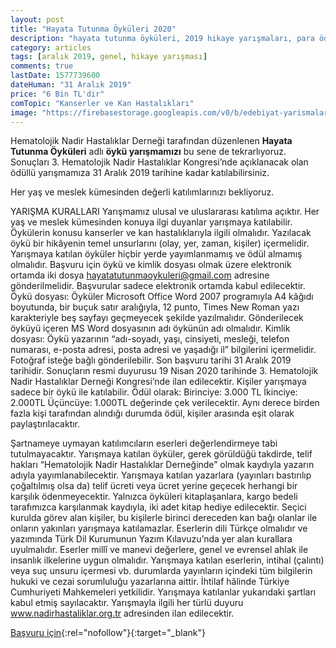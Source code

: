 ```yaml
---
layout: post
title: "Hayata Tutunma Öyküleri 2020"
description: "hayata tutunma öyküleri, 2019 hikaye yarışmaları, para ödüllü yarışmalar 2019"
category: articles
tags: [aralık 2019, genel, hikaye yarışması]
comments: true
lastDate: 1577739600
dateHuman: "31 Aralık 2019"
price: "6 Bin TL'dir"
comTopic: "Kanserler ve Kan Hastalıkları"
image: "https://firebasestorage.googleapis.com/v0/b/edebiyat-yarismalari.appspot.com/o/hayata-tutunma-%C3%B6yk%C3%BCleri-2020.jpg?alt=media&token=305595be-3d5a-49fb-b5cf-6611265458a5"
---
```


Hematolojik Nadir Hastalıklar Derneği tarafından düzenlenen **Hayata Tutunma Öyküleri** adlı **öykü yarışmamızı** bu sene de tekrarlıyoruz. Sonuçları 3. Hematolojik Nadir Hastalıklar Kongresi’nde açıklanacak olan ödüllü yarışmamıza 31 Aralık 2019 tarihine kadar katılabilirsiniz.

Her yaş ve meslek kümesinden değerli katılımlarınızı bekliyoruz.

YARIŞMA KURALLARI
Yarışmamız ulusal ve uluslararası katılıma açıktır. Her yaş ve meslek kümesinden konuya ilgi duyanlar yarışmaya katılabilir.
Öykülerin konusu kanserler ve kan hastalıklarıyla ilgili olmalıdır.
Yazılacak öykü bir hikâyenin temel unsurlarını (olay, yer, zaman, kişiler) içermelidir.
Yarışmaya katılan öyküler hiçbir yerde yayımlanmamış ve ödül almamış olmalıdır.
Başvuru için öykü ve kimlik dosyası olmak üzere elektronik ortamda iki dosya hayatatutunmaoykuleri@gmail.com adresine gönderilmelidir. Başvurular sadece elektronik ortamda kabul edilecektir.
Öykü dosyası: Öyküler Microsoft Office Word 2007 programıyla A4 kâğıdı boyutunda, bir buçuk satır aralığıyla, 12 punto, Times New Roman yazı karakteriyle beş sayfayı geçmeyecek şekilde yazılmalıdır. Gönderilecek öyküyü içeren MS Word dosyasının adı öykünün adı olmalıdır.
Kimlik dosyası: Öykü yazarının “adı-soyadı, yaşı, cinsiyeti, mesleği, telefon numarası, e-posta adresi, posta adresi ve yaşadığı il” bilgilerini içermelidir. Fotoğraf isteğe bağlı gönderilebilir.
Son başvuru tarihi 31 Aralık 2019 tarihidir.
Sonuçların resmi duyurusu 19 Nisan 2020 tarihinde 3. Hematolojik Nadir Hastalıklar Derneği Kongresi’nde ilan edilecektir.
Kişiler yarışmaya sadece bir öykü ile katılabilir.
Ödül olarak:
Birinciye: 3.000 TL
İkinciye: 2.000TL
Üçüncüye: 1.000TL
değerinde çek verilecektir. Aynı derece birden fazla kişi tarafından alındığı durumda ödül, kişiler arasında eşit olarak paylaştırılacaktır.

Şartnameye uymayan katılımcıların eserleri değerlendirmeye tabi tutulmayacaktır.
Yarışmaya katılan öyküler, gerek görüldüğü takdirde, telif hakları “Hematolojik Nadir Hastalıklar Derneğinde” olmak kaydıyla yazarın adıyla yayımlanabilecektir.
Yarışmaya katılan yazarlara (yayınları bastırılıp çoğaltılmış olsa da) telif ücreti veya ücret yerine geçecek herhangi bir karşılık ödenmeyecektir. Yalnızca öyküleri kitaplaşanlara, kargo bedeli tarafımızca karşılanmak kaydıyla, iki adet kitap hediye edilecektir.
Seçici kurulda görev alan kişiler, bu kişilerle birinci dereceden kan bağı olanlar ile onların yakınları yarışmaya katılamazlar.
Eserlerin dili Türkçe olmalıdır ve yazımında Türk Dil Kurumunun Yazım Kılavuzu’nda yer alan kurallara uyulmalıdır.
Eserler millî ve manevi değerlere, genel ve evrensel ahlak ile insanlık ilkelerine uygun olmalıdır.
Yarışmaya katılan eserlerin, intihal (çalıntı) veya suç unsuru içermesi vb. durumlarda yayınların içindeki tüm bilgilerin hukuki ve cezai sorumluluğu yazarlarına aittir.
İhtilaf hâlinde Türkiye Cumhuriyeti Mahkemeleri yetkilidir.
Yarışmaya katılanlar yukarıdaki şartları kabul etmiş sayılacaktır.
Yarışmayla ilgili her türlü duyuru www.nadirhastaliklar.org.tr adresinden ilan edilecektir.

[Başvuru için](http://www.nadirhastaliklar.org.tr/duyurular/hayata-tutunma-oykuleri-2020/?utm_source=edebiyatyarismalari.com&utm_medium=affiliate&utm_campaign=cpc){:rel="nofollow"}{:target="_blank"}
